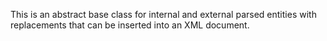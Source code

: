 This is an abstract base class for internal and external parsed entities with replacements that can be inserted into an XML document.